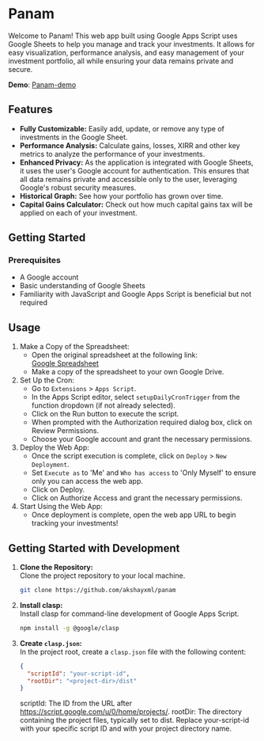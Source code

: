 # Panam

Welcome to Panam! This web app built using Google Apps Script uses Google Sheets to help you manage and track your investments. It allows for easy visualization, performance analysis, and easy management of your investment portfolio, all while ensuring your data remains private and secure.

**Demo**: [Panam-demo](https://panam-demo.akshayxml.com)

## Features

- **Fully Customizable:** Easily add, update, or remove any type of investments in the Google Sheet.
- **Performance Analysis:** Calculate gains, losses, XIRR and other key metrics to analyze the performance of your investments.
- **Enhanced Privacy:** As the application is integrated with Google Sheets, it uses the user's Google account for authentication. This ensures that all data remains private and accessible only to the user, leveraging Google's robust security measures.
- **Historical Graph:** See how your portfolio has grown over time.
- **Capital Gains Calculator:** Check out how much capital gains tax will be applied on each of your investment.

## Getting Started

### Prerequisites

- A Google account
- Basic understanding of Google Sheets
- Familiarity with JavaScript and Google Apps Script is beneficial but not required

## Usage
1. Make a Copy of the Spreadsheet:
   - Open the original spreadsheet at the following link: \
    [Google Spreadsheet](https://docs.google.com/spreadsheets/d/13P0q0RMEsY3uuaUJ1Il1DsnyIt4vcSZ_A-_HEHPVLD0/edit?usp=sharing)
   - Make a copy of the spreadsheet to your own Google Drive.
2. Set Up the Cron:
   - Go to `Extensions` > `Apps Script`. 
   - In the Apps Script editor, select `setupDailyCronTrigger` from the function dropdown (if not already selected). 
   - Click on the Run button to execute the script. 
   - When prompted with the Authorization required dialog box, click on Review Permissions. 
   - Choose your Google account and grant the necessary permissions.
3. Deploy the Web App:
   - Once the script execution is complete, click on `Deploy` > `New Deployment`. 
   - Set `Execute as` to 'Me' and `Who has access` to 'Only Myself' to ensure only you can access the web app. 
   - Click on Deploy. 
   - Click on Authorize Access and grant the necessary permissions.
4. Start Using the Web App:
   - Once deployment is complete, open the web app URL to begin tracking your investments!

## Getting Started with Development

1. **Clone the Repository:**  
   Clone the project repository to your local machine.
   ```bash
   git clone https://github.com/akshayxml/panam
2. **Install clasp:**  
   Install clasp for command-line development of Google Apps Script.
   ```bash
   npm install -g @google/clasp
3. **Create `clasp.json`:**  
   In the project root, create a `clasp.json` file with the following content:
   ```json
   {
     "scriptId": "your-script-id",
     "rootDir": "<project-dir>/dist"
   }
   ```
    scriptId: The ID from the URL after https://script.google.com/u/0/home/projects/.
    rootDir: The directory containing the project files, typically set to dist.
    Replace your-script-id with your specific script ID and <project-dir> with your project directory name.
